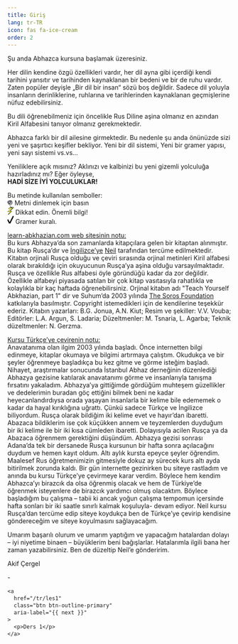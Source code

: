 ```yaml
---
title: Giriş
lang: tr-TR
icon: fas fa-ice-cream
order: 2
---
```


<p>
Şu
anda
Abhazca
kursuna
başlamak
üzeresiniz.
</p>

<p>
Her
dilin
kendine
özgü
özellikleri
vardır,
her
dil
ayna
gibi
içerdiği
kendi
tarihini
yansıtır
ve
tarihinden
kaynaklanan
bir
bedeni
ve
bir
de
ruhu
vardır.
Zaten
popüler
deyişle
„Bir
dil
bir
insan“
sözü
boş
değildir.
Sadece
dil
yoluyla
insanların
derinliklerine,
ruhlarına
ve
tarihlerinden
kaynaklanan
geçmişlerine
nüfuz
edebilirsiniz.
</p>

<p>
Bu
dili
öğrenebilmeniz
için
öncelikle
Rus
Diline
aşina
olmanız
en
azından
Kiril
Alfabesini
tanıyor
olmanız
gerekmektedir.
</p>

<p>
Abhazca
farklı
bir
dil
ailesine
girmektedir.
Bu
nedenle
şu
anda
önünüzde
sizi
yeni
ve
şaşırtıcı
keşifler
bekliyor.
Yeni
bir
dil
sistemi,
Yeni
bir
gramer
yapısı,
yeni
sayı
sistemi
vs.vs...
</p>

<p>
Yeniliklere
açık
mısınız?
Aklınızı
ve
kalbinizi
bu
yeni
gizemli
yolculuğa
hazırladınız
mı?
Eğer
öyleyse,<br />
<b>HADİ
SİZE
İYİ
YOLCULUKLAR!</b>
</p>

<p>Bu
metinde
kullanılan
semboller:<br />
<span class="normal audio-link"><img src="/assets/img/listen.gif" width="12" height="12" border="0" alt="Listen" />
Metni
dinlemek
için
basın<br /></span>
<img class="normal" src="/assets/img/lightning.gif" width="14" height="18" border="0" alt="Important material" />
Dikkat
edin.
Önemli
bilgi!<br />
<img class="normal" src="/assets/img/tick.gif" width="14" height="18" border="0" alt="Grammar rule" />
Gramer
kuralı.
</p>

<p>
<u>learn-abkhazian.com web sitesinin notu:</u><br />
Bu
kurs
Abhazya’da
son
zamanlarda
kitapçılara
gelen
bir
kitaptan
alınmıştır.
Bu
kitap
Rusça’dır
ve
<a href="/">İngilizce’ye</a>
<a href="https://github.com/neilboyd/learn-abkhazian">Neil</a>
tarafından
tercüme
edilmektedir.
Kitabın
orjinali
Rusça
olduğu
ve
çeviri
sırasında
orjinal
metinleri
Kiril
alfabesi
olarak
bırakıldığı
için
okuyucunun
Rusça’ya
aşina
olduğu
varsayılmaktadır.
Rusça
ve
özellikle
Rus
alfabesi
öyle
göründüğü
kadar
da
zor
değildir.
Özellikle
alfabeyi
piyasada
satılan
bir
çok
kitap
vasıtasıyla
rahatlıkla
ve
kolaylıkla
bir
kaç
haftada
öğrenebilirsiniz.
Orjinal
kitabın
adı
"Teach
Yourself
Abkhazian,
part
1"
dir
ve
Suhum’da
2003
yılında
<a href="https://www.soros.org">The Soros Foundation</a>
katkılarıyla
basılmıştır.
Copyright
istemedikleri
için
de
kendilerine
teşekkür
ederiz.
Kitabın
yazarları:
B.G.
Jonua,
A.N.
Kiut;
Resim
ve
şekiller:
V.V.
Vouba;
Editörler:
L.A.
Argun,
S.
Ladaria;
Düzeltmenler:
M.
Tsnaria,
L.
Agarba;
Teknik
düzeltmenler:
N.
Gerzma.
</p>

<p>
<u>Kursu Türkçe’ye çevirenin notu:</u><br />
Anavatanıma
olan
ilgim
2003
yılında
başladı.
Önce
internetten
bilgi
edinmeye,
kitaplar
okumaya
ve
bilgimi
artırmaya
çalıştım.
Okudukça
ve
bir
şeyler
öğrenmeye
başladıkça
bu
kez
gitme
ve
görme
isteğim
başladı.
Nihayet,
araştırmalar
sonucunda
İstanbul
Abhaz
derneğinin
düzenlediği
Abhazya
gezisine
katılarak
anavatanımı
görme
ve
insanlarıyla
tanışma
fırsatını
yakaladım.
Abhazya’ya
gittiğimde
gördüğüm
muhteşem
güzellikler
ve
dedelerimin
buradan
göç
ettiğini
bilmek
beni
ne
kadar
heyecanlandırdıysa
orada
yaşayan
insanlarla
bir
kelime
bile
edememek
o
kadar
da
hayal
kırıklığına
uğrattı.
Çünkü
sadece
Türkçe
ve
İngilizce
biliyordum.
Rusça
olarak
bildiğim
iki
kelime
evet
ve
hayır’dan
ibaretti.
Abazaca
bildiklerim
ise
çok
küçükken
annem
ve
teyzemlerden
duyduğum
bir
iki
kelime
ile
bir
iki
kısa
cümleden
ibaretti.
Dolayısıyla
acilen
Rusça
ya
da
Abazaca
öğrenmem
gerektiğini
düşündüm.
Abhazya
gezisi
sonrası
Adana’da
tek
bir
dersanede
Rusça
kursunun
bir
hafta
sonra
açılacağını
duydum
ve
hemen
kayıt
oldum.
Altı
aylık
kursta
epeyce
şeyler
öğrendim.
Maalesef
Rus
öğretmenimizin
gitmesiyle
dokuz
ay
sürecek
kurs
altı
ayda
bitirilmek
zorunda
kaldı.
Bir
gün
internette
gezinirken
bu
siteye
rastladım
ve
anında
bu
kursu
Türkçe’ye
çevirmeye
karar
verdim.
Böylece
hem
kendim
Abhazca’yı
birazcık
da
olsa
öğrenmiş
olacak
ve
hem
de
Türkiye’de
öğrenmek
isteyenlere
de
birazcık
yardımcı
olmuş
olacaktım.
Böylece
başladığım
bu
çalışma
–
tabii
ki
ancak
yoğun
çalışma
tempomun
içersinde
hafta
sonları
bir
iki
saatle
sınırlı
kalmak
koşuluyla-
devam
ediyor.
Neil
kursu
Rusça’dan
tercüme
edip
siteye
koydukça
ben
de
Türkçe’ye
çevirip
kendisine
göndereceğim
ve
siteye
koyulmasını
sağlayacağım.
</p>

<p>
Umarım
başarılı
olurum
ve
umarım
yaptığım
ve
yapacağım
hatalardan
dolayı
–
iyi
niyetime
binaen
–
büyüklerim
beni
bağışlarlar.
Hatalarımla
ilgili
bana
her
zaman
yazabilirsiniz.
Ben
de
düzeltip
Neil’e
gönderirim.
</p>

<p>Akif Çergel</p>

<nav class="post-navigation d-flex justify-content-between" aria-label="Post Navigation">
    <div class="btn btn-outline-primary disabled" aria-label="{{ previous }}">
      <p>-</p>
    </div>

    <a
      href="/tr/les1"
      class="btn btn-outline-primary"
      aria-label="{{ next }}"
    >
      <p>Ders 1</p>
    </a>
</nav>
